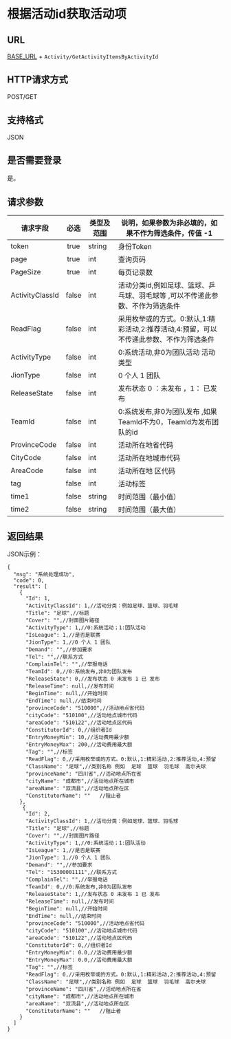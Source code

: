 # 根据活动id获取活动项

## URL
[BASE_URL](..) + `Activity/GetActivityItemsByActivityId`

## HTTP请求方式
POST/GET

## 支持格式
JSON

## 是否需要登录
是。

## 请求参数
| 请求字段 | 必选 | 类型及范围 | 说明，如果参数为非必填的，如果不作为筛选条件，传值 -1 |
| -------- | :--: | ---------- | ---- |
| token | true | string | 身份Token |
| page | true | int | 查询页码 |
| PageSize | true | int |每页记录数 |
| ActivityClassId | false | int | 活动分类id,例如足球、篮球、乒乓球、羽毛球等 ,可以不传递此参数、不作为筛选条件|
| ReadFlag | false | int | 采用枚举或的方式。0:默认,1:精彩活动,2:推荐活动,4:预留，可以不传递此参数、不作为筛选条件 |
| ActivityType | false | int | 0:系统活动,非0为团队活动  活动类型 |
| JionType | false | int | 0 个人 1 团队 |
| ReleaseState | false | int | 发布状态 0 ：未发布 ，1： 已发布 |
| TeamId | false | int | 0:系统发布,非0为团队发布 ,如果TeamId不为0，TeamId为发布团队的id  |
| ProvinceCode | false | int | 活动所在地省代码 |
| CityCode | false | int | 活动所在地城市代码 |
| AreaCode | false | int | 活动所在地 区代码 |
| tag | false | int | 活动标签 |
| time1 | false | string | 时间范围（最小值） |
| time2 | false | string | 时间范围（最大值） |



## 返回结果
JSON示例：
```
{
  "msg": "系统处理成功",
  "code": 0,
  "result": [
    {
      "Id": 1,
      "ActivityClassId": 1,//活动分类：例如足球、篮球、羽毛球
      "Title": "足球",//标题
      "Cover": "",//封面图片路径
      "ActivityType": 1,//0:系统活动；1:团队活动
      "IsLeague": 1,//是否是联赛
      "JionType": 1,//0 个人 1 团队
      "Demand": "",//参加要求
      "Tel": "",//联系方式
      "ComplainTel": "",//举报电话
      "TeamId": 0,//0:系统发布,非0为团队发布
      "ReleaseState": 0,//发布状态 0 未发布 1 已 发布
      "ReleaseTime": null,//发布时间
      "BeginTime": null,//开始时间
      "EndTime": null,//结束时间
      "provinceCode": "510000",//活动地点省代码
      "cityCode": "510100",//活动地点城市代码
      "areaCode": "510122",//活动地点区代码
      "ConstitutorId": 0,//组织者Id
      "EntryMoneyMin": 10,//活动费用最少额
      "EntryMoneyMax": 200,//活动费用最大额
      "Tag": "",//标签
      "ReadFlag": 0,//采用枚举或的方式。0:默认,1:精彩活动,2:推荐活动,4:预留
      "ClassName": "足球",//类别名称 例如  足球  篮球  羽毛球  高尔夫球
      "provinceName": "四川省",//活动地点所在省
      "cityName": "成都市",//活动地点所在城市
      "areaName": "双流县",//活动地点所在区
      "ConstitutorName": ""   //阻止者
    },
     {
      "Id": 2,
      "ActivityClassId": 1,//活动分类：例如足球、篮球、羽毛球
      "Title": "足球",//标题
      "Cover": "",//封面图片路径
      "ActivityType": 1,//0:系统活动；1:团队活动
      "IsLeague": 1,//是否是联赛
      "JionType": 1,//0 个人 1 团队
      "Demand": "",//参加要求
      "Tel": "15300001111",//联系方式
      "ComplainTel": "",//举报电话
      "TeamId": 0,//0:系统发布,非0为团队发布
      "ReleaseState": 1,//发布状态 0 未发布 1 已 发布
      "ReleaseTime": null,//发布时间
      "BeginTime": null,//开始时间
      "EndTime": null,//结束时间
      "provinceCode": "510000",//活动地点省代码
      "cityCode": "510100",//活动地点城市代码
      "areaCode": "510122",//活动地点区代码
      "ConstitutorId": 0,//组织者Id
      "EntryMoneyMin": 0.0,//活动费用最少额
      "EntryMoneyMax": 0.0,//活动费用最大额
      "Tag": "",//标签
      "ReadFlag": 0,//采用枚举或的方式。0:默认,1:精彩活动,2:推荐活动,4:预留
      "ClassName": "足球",//类别名称 例如  足球  篮球  羽毛球  高尔夫球
      "provinceName": "四川省",//活动地点所在省
      "cityName": "成都市",//活动地点所在城市
      "areaName": "双流县",//活动地点所在区
      "ConstitutorName": ""   //阻止者
    }
  ]
}

```




